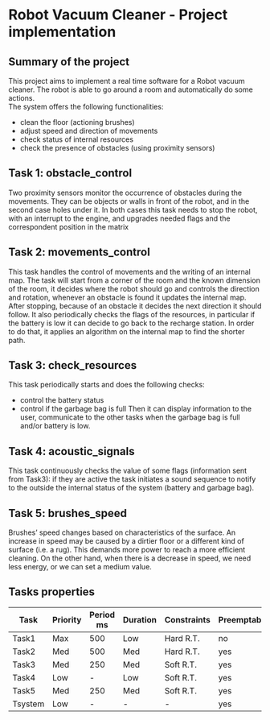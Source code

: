 # Robot Vacuum Cleaner - Project implementation

## Summary of the project
This project aims to implement a real time software for a Robot vacuum cleaner. The robot is able to go around a room and automatically do some actions. <br>
The system offers the following functionalities: <br>
  - clean the floor (actioning brushes)
  - adjust speed and direction of movements 
  - check status of internal resources 
  - check the presence of obstacles (using proximity sensors)

## Task 1: obstacle_control
Two proximity sensors monitor the occurrence of obstacles during the movements. They can be objects or walls in front of the robot, and in the second case holes under it. In both cases this task needs to stop the robot, with an interrupt to the engine, and upgrades needed flags and the correspondent position in the matrix

## Task 2: movements_control
This task handles the control of movements and the writing of an internal map. The task will start from a corner of the room and the known dimension of the room, it decides where the robot should go and controls the direction and rotation, whenever an obstacle is found it updates the internal map. After stopping, because of an obstacle it decides the next direction it should follow. It also periodically checks the flags of the resources, in particular if the battery is low it can decide to go back to the recharge station. In order to do that, it applies an algorithm on the internal map to find the shorter path.
## Task 3: check_resources 
This task periodically starts and does the following checks: <br>
 - control the battery status
 - control if the garbage bag is full
Then it can display information to the user, communicate to the other tasks when the garbage bag is full and/or battery is low.

## Task 4: acoustic_signals
This task continuously checks the value of some flags (information sent from Task3): if they are active the task initiates a sound sequence to notify to the outside the internal status of the system (battery and garbage bag).

## Task 5: brushes_speed
Brushes’ speed changes based on characteristics of the surface. An increase in speed may be caused by a dirtier floor or a different kind of surface (i.e. a rug). This demands more power to reach a more efficient cleaning. On the other hand, when there is a decrease in speed, we need less energy, or we can set a medium value.

## Tasks properties
|Task |Priority |Period ms |Duration |Constraints |Preemptable | Deadline ms |
| ----- | ----- | ----- | ----- | ----- | ----- | ----- |
|Task1 |Max |500 |Low |Hard R.T. |no  |100 |
|Task2 |Med |500 |Med |Hard R.T. |yes |100 |
|Task3 |Med |250 |Med |Soft R.T. |yes |200 |
|Task4 |Low |-   |Low |Soft R.T. |yes |-   |
|Task5 |Med |250 |Med |Soft R.T. |yes |200 |
|Tsystem |Low |- |-   |-         |yes |-   |
